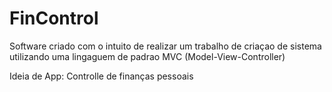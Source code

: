 # FinControl
Software criado com o intuito de realizar um trabalho de criaçao de sistema utilizando uma lingaguem de padrao MVC (Model-View-Controller)

Ideia de App: Controlle de finanças pessoais